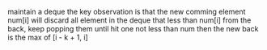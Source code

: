 maintain a deque
the key observation is that the new comming element num[i]
will discard all element in the deque that less than num[i] from the back,
keep popping them until hit one not less than num
then the new back is the max of [i - k + 1, i]